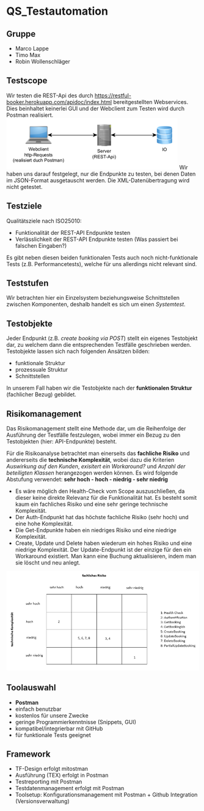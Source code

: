 # QS_Testautomation

## Gruppe
 * Marco Lappe
 * Timo Max
 * Robin Wollenschläger

## Testscope
Wir testen die REST-Api des durch https://restful-booker.herokuapp.com/apidoc/index.html bereitgestellten Webservices. Dies beinhaltet keinerlei GUI und der Webclient zum Testen wird durch Postman realisiert.
![Scope](./Scope.png "Scope")
Wir haben uns darauf festgelegt, nur die Endpunkte zu testen, bei denen Daten im JSON-Format ausgetauscht werden. Die XML-Datenübertragung wird nicht getestet. 

## Testziele
Qualitätsziele nach ISO25010:
- Funktionalität der REST-API Endpunkte testen 
- Verlässlichkeit der REST-API Endpunkte testen (Was passiert bei falschen Eingaben?)

Es gibt neben diesen beiden funktionalen Tests auch noch nicht-funktionale Tests (z.B. Performancetests), welche für uns allerdings nicht relevant sind.  

## Teststufen
Wir betrachten hier ein Einzelsystem beziehungsweise Schnittstellen zwischen Komponenten, deshalb handelt es sich um einen *Systemtest*.

## Testobjekte
Jeder Endpunkt (z.B. *create booking via POST*) stellt ein eigenes Testobjekt dar, zu welchem dann die entsprechenden Testfälle geschrieben werden.
Testobjekte lassen sich nach folgenden Ansätzen bilden:
- funktionale Struktur
- prozessuale Struktur
- Schnittstellen 

In unserem Fall haben wir die Testobjekte nach der **funktionalen Struktur** (fachlicher Bezug) gebildet. 

## Risikomanagement 
Das Risikomanagement stellt eine Methode dar, um die Reihenfolge der Ausführung der Testfälle festzulegen, wobei immer ein Bezug zu den Testobjekten (hier: API-Endpunkte) besteht.

Für die Risikoanalyse betrachtet man einerseits das **fachliche Risiko** und andererseits die **technische Komplexität**, wobei dazu die Kriterien *Auswirkung auf den Kunden*, *exisitert ein Workaround?* und *Anzahl der beteiligten Klassen* herangezogen werden können. Es wird folgende Abstufung verwendet: **sehr hoch - hoch - niedrig - sehr niedrig**

- Es wäre möglich den Health-Check vom Scope auszuschließen, da dieser keine direkte Relevanz für die Funktionalität hat. Es besteht somit kaum ein fachliches Risiko und eine sehr geringe technische Komplexität. 
- Der Auth-Endpunkt hat das höchste fachliche Risiko (sehr hoch) und eine hohe Komplexität.
- Die Get-Endpunkte haben ein niedriges Risiko und eine niedrige Komplexität. 
- Create, Update und Delete haben wiederum ein hohes Risiko und eine niedrige Komplexität. Der Update-Endpunkt ist der einzige für den ein Workaround existiert. Man kann eine Buchung aktualisieren, indem man sie löscht und neu anlegt. 

![Risikoanalyse](./Risikoanalyse.png)

## Toolauswahl
* **Postman**
* einfach benutzbar
* kostenlos für unsere Zwecke
* geringe Programmierkenntnisse (Snippets, GUI)
* kompatibel/integrierbar mit GitHub
* für funktionale Tests geeignet

## Framework
* TF-Design erfolgt mitostman 
* Ausführung (TEX) erfolgt in Postman 
* Testreporting mit Postman
* Testdatenmanagement erfolgt mit Postman
* Toolsetup: Konfigurationsmanagement mit Postman + Github Integration (Versionsverwaltung)

